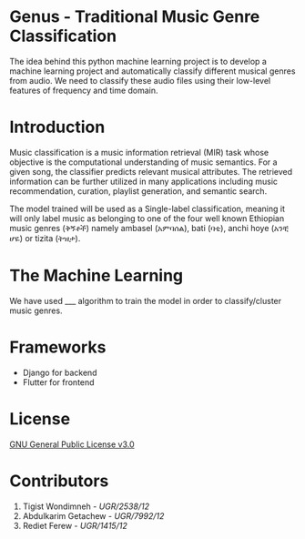 # Genus - Traditional Music Genre Classification
The idea behind this python machine learning project is to develop a machine learning project and automatically classify different musical genres from audio. We need to classify these audio files using their low-level features of frequency and time domain.

# Introduction
Music classification is a music information retrieval (MIR) task whose objective is the computational understanding of music semantics. For a given song, the classifier predicts relevant musical attributes. The retrieved information can be further utilized in many applications including music recommendation, curation, playlist generation, and semantic search.

The model trained will be used as a Single-label classification, meaning it will only label music as belonging to one of the four well known Ethiopian music genres (ቅኝቶች) namely ambasel (አምባሰል), bati (ባቲ), anchi hoye (አንቺ ሆዬ) or tizita (ትዝታ).


# The Machine Learning
We have used ___ algorithm to train the model in order to classify/cluster music genres.

# Frameworks
* Django for backend
* Flutter for frontend

# License
[GNU General Public License v3.0](/LICENSE)


# Contributors
1. Tigist Wondimneh - *UGR/2538/12*
2. Abdulkarim Getachew - *UGR/7992/12*
3. Rediet Ferew - *UGR/1415/12*
